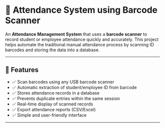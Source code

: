 # 📌 Attendance System using Barcode Scanner  

An **Attendance Management System** that uses a **barcode scanner** to record student or employee attendance quickly and accurately. This project helps automate the traditional manual attendance process by scanning ID barcodes and storing the data into a database.  

---

## 🚀 Features  
- ✅ Scan barcodes using any USB barcode scanner  
- ✅ Automatic extraction of student/employee ID from barcode  
- ✅ Stores attendance records in a database  
- ✅ Prevents duplicate entries within the same session  
- ✅ Real-time display of scanned records  
- ✅ Export attendance reports (CSV/Excel)  
- ✅ Simple and user-friendly interface  

---
